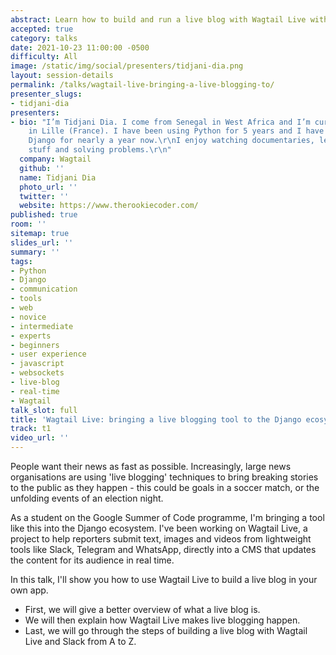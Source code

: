 ```yaml
---
abstract: Learn how to build and run a live blog with Wagtail Live within 30 minutes.
accepted: true
category: talks
date: 2021-10-23 11:00:00 -0500
difficulty: All
image: /static/img/social/presenters/tidjani-dia.png
layout: session-details
permalink: /talks/wagtail-live-bringing-a-live-blogging-to/
presenter_slugs:
- tidjani-dia
presenters:
- bio: "I’m Tidjani Dia. I come from Senegal in West Africa and I’m currently a student
    in Lille (France). I have been using Python for 5 years and I have been learning
    Django for nearly a year now.\r\nI enjoy watching documentaries, learning new
    stuff and solving problems.\r\n"
  company: Wagtail
  github: ''
  name: Tidjani Dia
  photo_url: ''
  twitter: ''
  website: https://www.therookiecoder.com/
published: true
room: ''
sitemap: true
slides_url: ''
summary: ''
tags:
- Python
- Django
- communication
- tools
- web
- novice
- intermediate
- experts
- beginners
- user experience
- javascript
- websockets
- live-blog
- real-time
- Wagtail
talk_slot: full
title: 'Wagtail Live: bringing a live blogging tool to the Django ecosystem'
track: t1
video_url: ''
---
```


People want their news as fast as possible. Increasingly, large news organisations are using 'live blogging' techniques to bring breaking stories to the public as they happen - this could be goals in a soccer match, or the unfolding events of an election night.

As a student on the Google Summer of Code programme, I'm bringing a tool like this into the Django ecosystem. I've been working on Wagtail Live, a project to help reporters submit text, images and videos from lightweight tools like Slack, Telegram and WhatsApp, directly into a CMS that updates the content for its audience in real time.

In this talk, I'll show you how to use Wagtail Live to build a live blog in your own app.

- First, we will give a better overview of what a live blog is.
- We will then explain how Wagtail Live makes live blogging happen.
- Last, we will go through the steps of building a live blog with Wagtail Live and Slack from A to Z.
